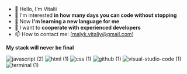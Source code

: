 - 👋 Hello, I'm Vitalii
- 👀 I'm interested **in how many days you can code without stopping**
- 🌱 Now **I'm learning a new language for me**
- 💞️ I want to **cooperate with experienced developers**
- 📫 How to contact me: [malyk.vitaliy@gmail.com]

**My stack will never be final**


![javascript (2)](https://github.com/Vitalii-Malyk/Vitalii-Malyk/assets/125901006/27bf5621-16cb-4ba9-a6d9-f48690d6f2a5)
![html (1)](https://github.com/Vitalii-Malyk/Vitalii-Malyk/assets/125901006/56f3c742-c82d-44ea-8cd4-c13b6a41bb7d)
![css (1)](https://github.com/Vitalii-Malyk/Vitalii-Malyk/assets/125901006/0d23890f-eb7d-4ded-977f-bc559efc42e7)
![github (1)](https://github.com/Vitalii-Malyk/Vitalii-Malyk/assets/125901006/b7e3bae3-3dbd-4e2a-ab5e-7f42453cb8d9)
![visual-studio-code (1)](https://github.com/Vitalii-Malyk/Vitalii-Malyk/assets/125901006/daf6642b-ae18-45fc-8b6b-3f167d96b8b6)
![terminal (1)](https://github.com/Vitalii-Malyk/Vitalii-Malyk/assets/125901006/0f1cfae8-f9c0-4d73-b258-9713b32cbe45)
